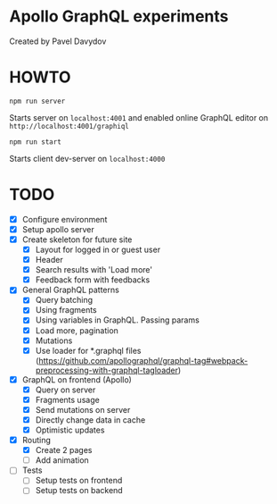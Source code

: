 # Apollo GraphQL experiments

Created by Pavel Davydov

# HOWTO

```
npm run server
```
Starts server on `localhost:4001` and enabled online GraphQL editor on `http://localhost:4001/graphiql`

```
npm run start
```
Starts client dev-server on `localhost:4000`

# TODO

- [x] Configure environment
- [x] Setup apollo server
- [x] Create skeleton for future site
  - [x] Layout for logged in or guest user
  - [x] Header
  - [x] Search results with 'Load more'
  - [x] Feedback form with feedbacks
- [x] General GraphQL patterns
  - [x] Query batching
  - [x] Using fragments
  - [x] Using variables in GraphQL. Passing params
  - [x] Load more, pagination
  - [x] Mutations
  - [x] Use loader for *.graphql files (https://github.com/apollographql/graphql-tag#webpack-preprocessing-with-graphql-tagloader)
- [x] GraphQL on frontend (Apollo)
  - [x] Query on server
  - [x] Fragments usage
  - [x] Send mutations on server
  - [x] Directly change data in cache
  - [x] Optimistic updates
- [x] Routing
  - [x] Create 2 pages
  - [ ] Add animation
- [ ] Tests
  - [ ] Setup tests on frontend
  - [ ] Setup tests on backend
